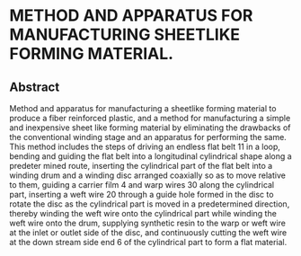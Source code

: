 # METHOD AND APPARATUS FOR MANUFACTURING SHEETLIKE FORMING MATERIAL.

## Abstract
Method and apparatus for manufacturing a sheetlike forming material to produce a fiber reinforced plastic, and a method for manufacturing a simple and inexpensive sheet like forming material by eliminating the drawbacks of the conventional winding stage and an apparatus for performing the same. This method includes the steps of driving an endless flat belt 11 in a loop, bending and guiding the flat belt into a longitudinal cylindrical shape along a predeter mined route, inserting the cylindrical part of the flat belt into a winding drum and a winding disc arranged coaxially so as to move relative to them, guiding a carrier film 4 and warp wires 30 along the cylindrical part, inserting a weft wire 20 through a guide hole formed in the disc to rotate the disc as the cylindrical part is moved in a predetermined direction, thereby winding the weft wire onto the cylindrical part while winding the weft wire onto the drum, supplying synthetic resin to the warp or weft wire at the inlet or outlet side of the disc, and continuously cutting the weft wire at the down stream side end 6 of the cylindrical part to form a flat material.